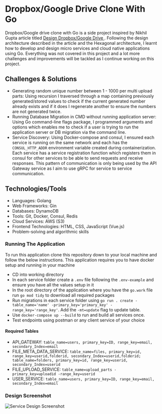 # Dropbox/Google Drive Clone With Go

Dropbox/Google drive clone with Go is a side project inspired by Nikhil Gupta article titled [Design Dropbox/Google Drive
](https://nikhilgupta1.medium.com/design-dropbox-google-drive-81cd343571a8). Following the design architecture described in the article and the Hexagonal architecture, I learnt how to develop and design micro services and cloud native applications using Go. Everything was not covered in this project and a lot more challenges and improvements will be tackled as I continue working on this project.

## Challenges & Solutions

- Generating random unique number between 1 - 1000 per multi upload parts: Using recursion I traversed through a map containing previously generated/stored values to check if the current generated number already exists and if it does I regenerate another to ensure the numbers are not generated twice.
- Running Database Migration in CMD without running application server: Using Go command-line flags package, I programmed arguments and options which enables me to check if a user is trying to run the application server or DB migration via the command line.
- Service Discovery: Using Docker-compose and consul, I ensured each service is running on the same network and each has the `CONSUL_HTTP_ADDR` environment variable created during containerization. Each service has a service registration function which registers them in consul for other services to be able to send requests and receive responses. This pattern of communication is only being used by the API Gateway service as I aim to use gRPC for service to service communication.

## Technologies/Tools

- Languages: Golang
- Web Frameworks: Gin
- Databases: DynamoDB
- Tools: Git, Docker, Consul, Redis
- Cloud Services: AWS (S3)
- Frontend Technologies: HTML, CSS, JavaScript (Vue.js)
- Problem-solving and algorithmic skills

### Running The Application

To run this application clone this repository down to your local machine and follow the below instructions. This application requires you to have docker setup and running in your machine

- CD into working directory
- In each service folder create a `.env` file following the `.env-example` and ensure you have all the values setup in it
- In the root directory of the application where you have the `go.work` file run `go mod tidy` to download all required packages
- Run migrations in each service folder using `go run . create -table_name='name' -primary_key='primary_key' -range_key='range_key'`. Add the `-mt=update` flag to update table.
- Use `docker-compose up --build` to run and build all services once.
- Test endpoints using postman or any client service of your choice

#### Required Tables

- API_GATEWAY: `table_name=users, primary_key=ID, range_key=email, secondary_Index=email`
- FILE_META_DATA_SERVICE: `table_name=files, primary_key=id, range_key=userid,folderid, secondary_Index=userid,folderid; table_name=folders, primary_key=id, range_key=userid, secondary_Index=userid`
- FILE_UPLOAD_SERVICE: `table_name=upload_parts -primary_key=uploadid -range_key=userid`
- USER_SERVICE: `table_name=users, primary_key=ID, range_key=email, secondary_Index=email`

### Design Screenshot

![Service Design Screenshot](https://miro.medium.com/v2/resize:fit:828/format:webp/1*XlJby2-ltVG3b7lNm35haA.png)
